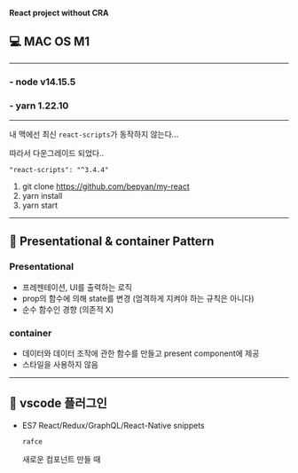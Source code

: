 
**React project without CRA**

## 💻 MAC OS M1 
---
### - node v14.15.5
### - yarn 1.22.10
---
내 맥에선 최신 `react-scripts`가 동작하지 않는다... 

따라서 다운그레이드 되었다..

    "react-scripts": "^3.4.4"


1. git clone https://github.com/bepyan/my-react
2. yarn install
3. yarn start
---
## 🦅 Presentational & container Pattern
### Presentational
- 프레젠테이션, UI를 출력하는 로직
- prop의 함수에 의해 state를 변경 (엄격하게 지켜야 하는 규칙은 아니다)
- 순수 함수인 경향 (의존적 X)
### container
- 데이터와 데이터 조작에 관한 함수를 만들고 present component에 제공
- 스타일을 사용하지 않음

---
## 🐋 vscode 플러그인
- ES7 React/Redux/GraphQL/React-Native snippets
    
    ```
    rafce
    ```
    새로운 컴포넌트 만들 때